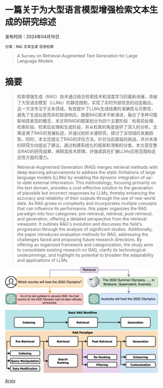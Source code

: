 # 一篇关于为大型语言模型增强检索文本生成的研究综述

发布时间：2024年04月16日

`分类：RAG` `文本生成` `信息检索`

> A Survey on Retrieval-Augmented Text Generation for Large Language Models

# 摘要

> 检索增强生成（RAG）技术通过结合检索技术和深度学习的最新进展，突破了大型语言模型（LLMs）的静态限制，实现了实时外部信息的动态融合。这一方法专注于文本领域，有效提升了LLMs生成结果的准确性与可靠性，避免了生成似是而非的错误响应。随着RAG技术不断演进，融合了多种可能影响其表现的概念，本文将RAG的框架划分为四个主要阶段：检索前处理、检索阶段、检索后处理和生成阶段，并从检索的角度提供了深入的分析。文章追溯了RAG的发展轨迹，并通过剖析关键研究，探讨了该领域的发展趋势。同时，本文还提出了RAG的评估方法，针对当前面临的挑战，并对未来的研究方向提出了建议。通过构建系统化的框架和清晰的分类，本文意在整合RAG的研究成果，阐释其技术原理，并强调其在扩展LLMs应用范围和适应性方面的潜力。

> Retrieval-Augmented Generation (RAG) merges retrieval methods with deep learning advancements to address the static limitations of large language models (LLMs) by enabling the dynamic integration of up-to-date external information. This methodology, focusing primarily on the text domain, provides a cost-effective solution to the generation of plausible but incorrect responses by LLMs, thereby enhancing the accuracy and reliability of their outputs through the use of real-world data. As RAG grows in complexity and incorporates multiple concepts that can influence its performance, this paper organizes the RAG paradigm into four categories: pre-retrieval, retrieval, post-retrieval, and generation, offering a detailed perspective from the retrieval viewpoint. It outlines RAG's evolution and discusses the field's progression through the analysis of significant studies. Additionally, the paper introduces evaluation methods for RAG, addressing the challenges faced and proposing future research directions. By offering an organized framework and categorization, the study aims to consolidate existing research on RAG, clarify its technological underpinnings, and highlight its potential to broaden the adaptability and applications of LLMs.

![一篇关于为大型语言模型增强检索文本生成的研究综述](../../../paper_images/2404.10981/RAG_example.png)

![一篇关于为大型语言模型增强检索文本生成的研究综述](../../../paper_images/2404.10981/RAG_framework.png)

[Arxiv](https://arxiv.org/abs/2404.10981)